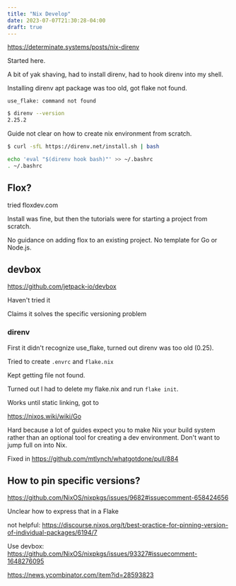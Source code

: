 ```yaml
---
title: "Nix Develop"
date: 2023-07-07T21:30:28-04:00
draft: true
---
```


https://determinate.systems/posts/nix-direnv

Started here.

A bit of yak shaving, had to install direnv, had to hook direnv into my shell.

Installing direnv apt package was too old, got flake not found.

```text
use_flake: command not found
```

```bash
$ direnv --version
2.25.2
```

Guide not clear on how to create nix environment from scratch.

```bash
$ curl -sfL https://direnv.net/install.sh | bash

echo 'eval "$(direnv hook bash)"' >> ~/.bashrc
. ~/.bashrc
```

## Flox?

tried floxdev.com

Install was fine, but then the tutorials were for starting a project from scratch.

No guidance on adding flox to an existing project. No template for Go or Node.js.

## devbox

https://github.com/jetpack-io/devbox

Haven't tried it

Claims it solves the specific versioning problem

### direnv

First it didn't recognize use_flake, turned out direnv was too old (0.25).

Tried to create `.envrc` and `flake.nix`

Kept getting file not found.

Turned out I had to delete my flake.nix and run `flake init`.

Works until static linking, got to

https://nixos.wiki/wiki/Go

Hard because a lot of guides expect you to make Nix your build system rather than an optional tool for creating a dev environment. Don't want to jump full on into Nix.

Fixed in https://github.com/mtlynch/whatgotdone/pull/884

## How to pin specific versions?

https://github.com/NixOS/nixpkgs/issues/9682#issuecomment-658424656

Unclear how to express that in a Flake

not helpful: https://discourse.nixos.org/t/best-practice-for-pinning-version-of-individual-packages/6194/7

Use devbox: https://github.com/NixOS/nixpkgs/issues/93327#issuecomment-1648276095

https://news.ycombinator.com/item?id=28593823
